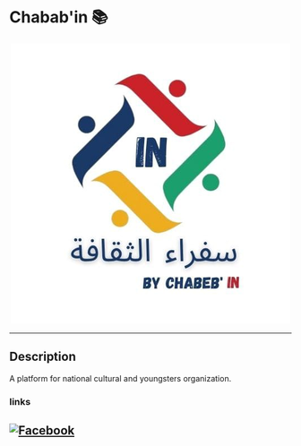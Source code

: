 # Chabab'in 📚
<p align="center">
  <img src="/chababin.jpeg" alt="alt text">
</p>


---
## Description 
A platform for national cultural and youngsters organization.
### links
[![Facebook](https://img.shields.io/badge/facebook-000000?style=for-the-badge&logo=facebook&logoColor=white)](https://www.facebook.com/profile.php?id=61557797535319)
---
